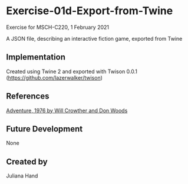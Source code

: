 # Exercise-01d-Export-from-Twine

Exercise for MSCH-C220, 1 February 2021

A JSON file, describing an interactive fiction game, exported from Twine

## Implementation
Created using Twine 2 and exported with Twison 0.0.1 (https://github.com/lazerwalker/twison)

## References
[Adventure, 1976 by Will Crowther and Don Woods](https://quuxplusone.github.io/Advent/play.html)

## Future Development
None

## Created by
Juliana Hand
